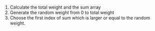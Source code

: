 1. Calculate the total weight and the sum array
2. Generate the random weight from 0 to total weight
3. Choose the first index of sum which is larger or equal to the random weight.
